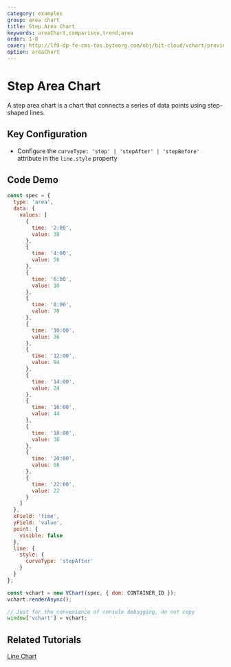 ```yaml
---
category: examples
group: area chart
title: Step Area Chart
keywords: areaChart,comparison,trend,area
order: 1-8
cover: http://lf9-dp-fe-cms-tos.byteorg.com/obj/bit-cloud/vchart/preview/area-chart/step-area.png
option: areaChart
---
```


# Step Area Chart

A step area chart is a chart that connects a series of data points using step-shaped lines.

## Key Configuration

- Configure the `curveType: 'step' | 'stepAfter' | 'stepBefore'` attribute in the `line.style` property

## Code Demo

```javascript livedemo
const spec = {
  type: 'area',
  data: {
    values: [
      {
        time: '2:00',
        value: 38
      },
      {
        time: '4:00',
        value: 56
      },
      {
        time: '6:00',
        value: 10
      },
      {
        time: '8:00',
        value: 70
      },
      {
        time: '10:00',
        value: 36
      },
      {
        time: '12:00',
        value: 94
      },
      {
        time: '14:00',
        value: 24
      },
      {
        time: '16:00',
        value: 44
      },
      {
        time: '18:00',
        value: 36
      },
      {
        time: '20:00',
        value: 68
      },
      {
        time: '22:00',
        value: 22
      }
    ]
  },
  xField: 'time',
  yField: 'value',
  point: {
    visible: false
  },
  line: {
    style: {
      curveType: 'stepAfter'
    }
  }
};

const vchart = new VChart(spec, { dom: CONTAINER_ID });
vchart.renderAsync();

// Just for the convenience of console debugging, do not copy
window['vchart'] = vchart;
```

## Related Tutorials

[Line Chart](link)
